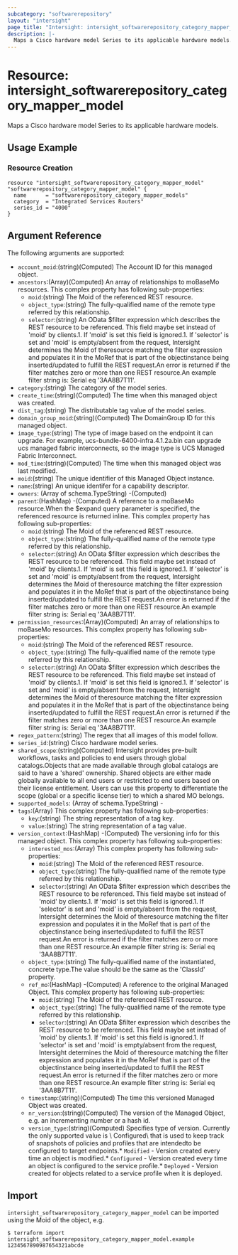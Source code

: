 ```yaml
---
subcategory: "softwarerepository"
layout: "intersight"
page_title: "Intersight: intersight_softwarerepository_category_mapper_model"
description: |-
  Maps a Cisco hardware model Series to its applicable hardware models.
---
```


# Resource: intersight_softwarerepository_category_mapper_model
Maps a Cisco hardware model Series to its applicable hardware models.
## Usage Example
### Resource Creation

```hcl
resource "intersight_softwarerepository_category_mapper_model" "softwarerepository_category_mapper_model" {
  name      = "softwarerepository_category_mapper_models"
  category  = "Integrated Services Routers"
  series_id = "4000"
}
```
## Argument Reference
The following arguments are supported:
* `account_moid`:(string)(Computed) The Account ID for this managed object. 
* `ancestors`:(Array)(Computed) An array of relationships to moBaseMo resources. 
This complex property has following sub-properties:
  + `moid`:(string) The Moid of the referenced REST resource. 
  + `object_type`:(string) The fully-qualified name of the remote type referred by this relationship. 
  + `selector`:(string) An OData $filter expression which describes the REST resource to be referenced. This field maybe set instead of 'moid' by clients.1. If 'moid' is set this field is ignored.1. If 'selector' is set and 'moid' is empty/absent from the request, Intersight determines the Moid of theresource matching the filter expression and populates it in the MoRef that is part of the objectinstance being inserted/updated to fulfill the REST request.An error is returned if the filter matches zero or more than one REST resource.An example filter string is: Serial eq '3AA8B7T11'. 
* `category`:(string) The category of the model series. 
* `create_time`:(string)(Computed) The time when this managed object was created. 
* `dist_tag`:(string) The distributable tag value of the model series. 
* `domain_group_moid`:(string)(Computed) The DomainGroup ID for this managed object. 
* `image_type`:(string) The type of image based on the endpoint it can upgrade. For example, ucs-bundle-6400-infra.4.1.2a.bin can upgrade ucs managed fabric interconnects, so the image type is UCS Managed Fabric Interconnect. 
* `mod_time`:(string)(Computed) The time when this managed object was last modified. 
* `moid`:(string) The unique identifier of this Managed Object instance. 
* `name`:(string) An unique identifer for a capability descriptor. 
* `owners`:
                (Array of schema.TypeString) -(Computed)
* `parent`:(HashMap) -(Computed) A reference to a moBaseMo resource.When the $expand query parameter is specified, the referenced resource is returned inline. 
This complex property has following sub-properties:
  + `moid`:(string) The Moid of the referenced REST resource. 
  + `object_type`:(string) The fully-qualified name of the remote type referred by this relationship. 
  + `selector`:(string) An OData $filter expression which describes the REST resource to be referenced. This field maybe set instead of 'moid' by clients.1. If 'moid' is set this field is ignored.1. If 'selector' is set and 'moid' is empty/absent from the request, Intersight determines the Moid of theresource matching the filter expression and populates it in the MoRef that is part of the objectinstance being inserted/updated to fulfill the REST request.An error is returned if the filter matches zero or more than one REST resource.An example filter string is: Serial eq '3AA8B7T11'. 
* `permission_resources`:(Array)(Computed) An array of relationships to moBaseMo resources. 
This complex property has following sub-properties:
  + `moid`:(string) The Moid of the referenced REST resource. 
  + `object_type`:(string) The fully-qualified name of the remote type referred by this relationship. 
  + `selector`:(string) An OData $filter expression which describes the REST resource to be referenced. This field maybe set instead of 'moid' by clients.1. If 'moid' is set this field is ignored.1. If 'selector' is set and 'moid' is empty/absent from the request, Intersight determines the Moid of theresource matching the filter expression and populates it in the MoRef that is part of the objectinstance being inserted/updated to fulfill the REST request.An error is returned if the filter matches zero or more than one REST resource.An example filter string is: Serial eq '3AA8B7T11'. 
* `regex_pattern`:(string) The regex that all images of this model follow. 
* `series_id`:(string) Cisco hardware model series. 
* `shared_scope`:(string)(Computed) Intersight provides pre-built workflows, tasks and policies to end users through global catalogs.Objects that are made available through global catalogs are said to have a 'shared' ownership. Shared objects are either made globally available to all end users or restricted to end users based on their license entitlement. Users can use this property to differentiate the scope (global or a specific license tier) to which a shared MO belongs. 
* `supported_models`:
                (Array of schema.TypeString) -
* `tags`:(Array)
This complex property has following sub-properties:
  + `key`:(string) The string representation of a tag key. 
  + `value`:(string) The string representation of a tag value. 
* `version_context`:(HashMap) -(Computed) The versioning info for this managed object. 
This complex property has following sub-properties:
  + `interested_mos`:(Array)
This complex property has following sub-properties:
    + `moid`:(string) The Moid of the referenced REST resource. 
    + `object_type`:(string) The fully-qualified name of the remote type referred by this relationship. 
    + `selector`:(string) An OData $filter expression which describes the REST resource to be referenced. This field maybe set instead of 'moid' by clients.1. If 'moid' is set this field is ignored.1. If 'selector' is set and 'moid' is empty/absent from the request, Intersight determines the Moid of theresource matching the filter expression and populates it in the MoRef that is part of the objectinstance being inserted/updated to fulfill the REST request.An error is returned if the filter matches zero or more than one REST resource.An example filter string is: Serial eq '3AA8B7T11'. 
  + `object_type`:(string) The fully-qualified name of the instantiated, concrete type.The value should be the same as the 'ClassId' property. 
  + `ref_mo`:(HashMap) -(Computed) A reference to the original Managed Object. 
This complex property has following sub-properties:
    + `moid`:(string) The Moid of the referenced REST resource. 
    + `object_type`:(string) The fully-qualified name of the remote type referred by this relationship. 
    + `selector`:(string) An OData $filter expression which describes the REST resource to be referenced. This field maybe set instead of 'moid' by clients.1. If 'moid' is set this field is ignored.1. If 'selector' is set and 'moid' is empty/absent from the request, Intersight determines the Moid of theresource matching the filter expression and populates it in the MoRef that is part of the objectinstance being inserted/updated to fulfill the REST request.An error is returned if the filter matches zero or more than one REST resource.An example filter string is: Serial eq '3AA8B7T11'. 
  + `timestamp`:(string)(Computed) The time this versioned Managed Object was created. 
  + `nr_version`:(string)(Computed) The version of the Managed Object, e.g. an incrementing number or a hash id. 
  + `version_type`:(string)(Computed) Specifies type of version. Currently the only supported value is \ Configured\ that is used to keep track of snapshots of policies and profiles that are intendedto be configured to target endpoints.* `Modified` - Version created every time an object is modified.* `Configured` - Version created every time an object is configured to the service profile.* `Deployed` - Version created for objects related to a service profile when it is deployed. 


## Import
`intersight_softwarerepository_category_mapper_model` can be imported using the Moid of the object, e.g.
```
$ terraform import intersight_softwarerepository_category_mapper_model.example 1234567890987654321abcde
``` 
